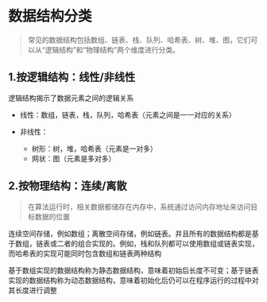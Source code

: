 # 数据结构分类

> 常见的数据结构包括数组、链表、栈、队列、哈希表、树、堆、图，它们可以从“逻辑结构”和“物理结构”两个维度进行分类。



## 1.按逻辑结构：线性/非线性

逻辑结构揭示了数据元素之间的逻辑关系

* 线性：数组，链表，栈，队列，哈希表（元素之间是一一对应的关系）

* 非线性：

  * 树形：树，堆，哈希表（元素是一对多）
  * 网状：图（元素是多对多）

  

## 2.按物理结构：连续/离散

> 在算法运行时，相关数据都储存在内存中，系统通过访问内存地址来访问目标数据的位置

连续空间存储，例如数组；离散空间存储，例如链表。并且所有的数据结构都是基于数组，链表或二者的组合实现的。例如，栈和队列都可以使用数组或链表实现，而哈希表的实现可能同时包含数组和链表两种结构

基于数组实现的数据结构称为静态数据结构，意味着初始后长度不可变；基于链表实现的数据结构称为动态数据结构，意味着初始化后仍可以在程序运行的过程中对其长度进行调整

